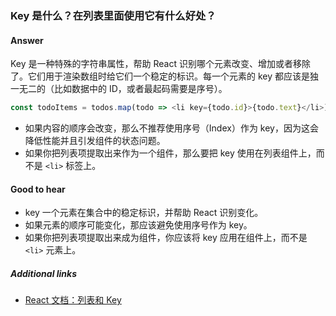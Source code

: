 ### Key 是什么？在列表里面使用它有什么好处？

#### Answer

Key 是一种特殊的字符串属性，帮助 React 识别哪个元素改变、增加或者移除了。它们用于渲染数组时给它们一个稳定的标识。每一个元素的 key 都应该是独一无二的（比如数据中的 ID，或者最起码需要是序号）。

```js
const todoItems = todos.map(todo => <li key={todo.id}>{todo.text}</li>)
```

* 如果内容的顺序会改变，那么不推荐使用序号（Index）作为 key，因为这会降低性能并且引发组件的状态问题。
* 如果你把列表项提取出来作为一个组件，那么要把 key 使用在列表组件上，而不是 `<li>` 标签上。

#### Good to hear

* key 一个元素在集合中的稳定标识，并帮助 React 识别变化。
* 如果元素的顺序可能变化，那应该避免使用序号作为 key。
* 如果你把列表项提取出来成为组件，你应该将 key 应用在组件上，而不是 `<li>` 元素上。

##### Additional links

* [React 文档：列表和 Key](https://reactjs.org/docs/lists-and-keys.html)

<!-- tags: (react,javascript) -->

<!-- expertise: (1) -->
